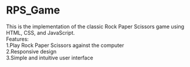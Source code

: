 # RPS_Game

This is the implementation of the classic Rock Paper Scissors game using HTML, CSS, and JavaScript.
<br>
<bold>Features:</bold>
<br>
1.Play Rock Paper Scissors against the computer<br>
2.Responsive design<br>
3.Simple and intuitive user interface<br>

